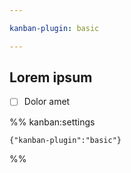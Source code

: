 ```yaml
---

kanban-plugin: basic

---
```


## Lorem ipsum

- [ ] Dolor amet




%% kanban:settings
```
{"kanban-plugin":"basic"}
```
%%